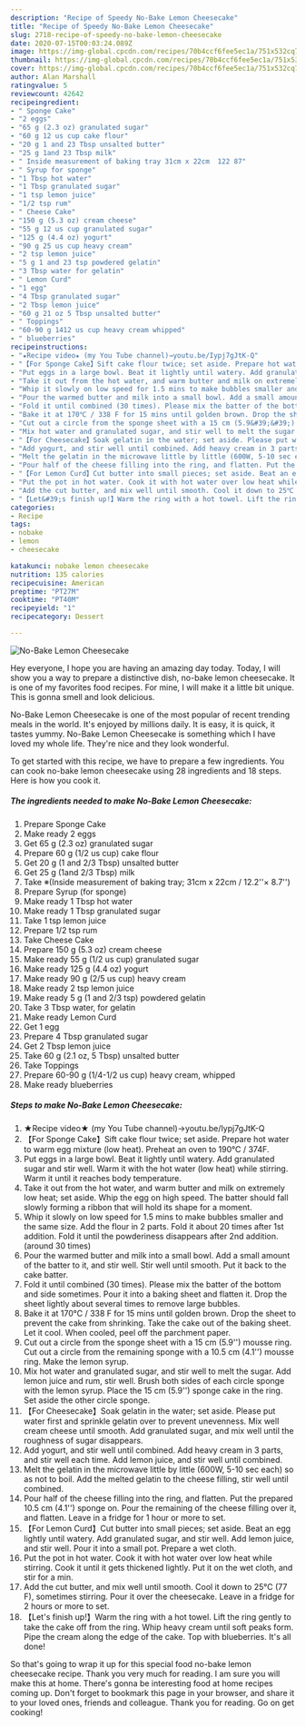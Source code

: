```yaml
---
description: "Recipe of Speedy No-Bake Lemon Cheesecake"
title: "Recipe of Speedy No-Bake Lemon Cheesecake"
slug: 2718-recipe-of-speedy-no-bake-lemon-cheesecake
date: 2020-07-15T00:03:24.089Z
image: https://img-global.cpcdn.com/recipes/70b4ccf6fee5ec1a/751x532cq70/no-bake-lemon-cheesecake-recipe-main-photo.jpg
thumbnail: https://img-global.cpcdn.com/recipes/70b4ccf6fee5ec1a/751x532cq70/no-bake-lemon-cheesecake-recipe-main-photo.jpg
cover: https://img-global.cpcdn.com/recipes/70b4ccf6fee5ec1a/751x532cq70/no-bake-lemon-cheesecake-recipe-main-photo.jpg
author: Alan Marshall
ratingvalue: 5
reviewcount: 42642
recipeingredient:
- " Sponge Cake"
- "2 eggs"
- "65 g (2.3 oz) granulated sugar"
- "60 g 12 us cup cake flour"
- "20 g 1 and 23 Tbsp unsalted butter"
- "25 g 1and 23 Tbsp milk"
- " Inside measurement of baking tray 31cm x 22cm  122 87"
- " Syrup for sponge"
- "1 Tbsp hot water"
- "1 Tbsp granulated sugar"
- "1 tsp lemon juice"
- "1/2 tsp rum"
- " Cheese Cake"
- "150 g (5.3 oz) cream cheese"
- "55 g 12 us cup granulated sugar"
- "125 g (4.4 oz) yogurt"
- "90 g 25 us cup heavy cream"
- "2 tsp lemon juice"
- "5 g 1 and 23 tsp powdered gelatin"
- "3 Tbsp water for gelatin"
- " Lemon Curd"
- "1 egg"
- "4 Tbsp granulated sugar"
- "2 Tbsp lemon juice"
- "60 g 21 oz 5 Tbsp unsalted butter"
- " Toppings"
- "60-90 g 1412 us cup heavy cream whipped"
- " blueberries"
recipeinstructions:
- "★Recipe video★ (my You Tube channel)→youtu.be/Iypj7gJtK-Q"
- "【For Sponge Cake】Sift cake flour twice; set aside. Prepare hot water to warm egg mixture (low heat). Preheat an oven to 190℃ / 374F."
- "Put eggs in a large bowl. Beat it lightly until watery. Add granulated sugar and stir well. Warm it with the hot water (low heat) while stirring. Warm it until it reaches body temperature."
- "Take it out from the hot water, and warm butter and milk on extremely low heat; set aside. Whip the egg on high speed. The batter should fall slowly forming a ribbon that will hold its shape for a moment."
- "Whip it slowly on low speed for 1.5 mins to make bubbles smaller and the same size. Add the flour in 2 parts. Fold it about 20 times after 1st addition. Fold it until the powderiness disappears after 2nd addition. (around 30 times)"
- "Pour the warmed butter and milk into a small bowl. Add a small amount of the batter to it, and stir well. Stir well until smooth. Put it back to the cake batter."
- "Fold it until combined (30 times). Please mix the batter of the bottom and side sometimes. Pour it into a baking sheet and flatten it. Drop the sheet lightly about several times to remove large bubbles."
- "Bake it at 170℃ / 338 F for 15 mins until golden brown. Drop the sheet to prevent the cake from shrinking. Take the cake out of the baking sheet. Let it cool. When cooled, peel off the parchment paper."
- "Cut out a circle from the sponge sheet with a 15 cm (5.9&#39;&#39;) mousse ring. Cut out a circle from the remaining sponge with a 10.5 cm (4.1&#39;&#39;) mousse ring. Make the lemon syrup."
- "Mix hot water and granulated sugar, and stir well to melt the sugar. Add lemon juice and rum, stir well. Brush both sides of each circle sponge with the lemon syrup. Place the 15 cm (5.9&#39;&#39;) sponge cake in the ring. Set aside the other circle sponge."
- "【For Cheesecake】Soak gelatin in the water; set aside. Please put water first and sprinkle gelatin over to prevent unevenness. Mix well cream cheese until smooth. Add granulated sugar, and mix well until the roughness of sugar disappears."
- "Add yogurt, and stir well until combined. Add heavy cream in 3 parts, and stir well each time. Add lemon juice, and stir well until combined."
- "Melt the gelatin in the microwave little by little (600W, 5-10 sec each) so as not to boil. Add the melted gelatin to the cheese filling, stir well until combined."
- "Pour half of the cheese filling into the ring, and flatten. Put the prepared 10.5 cm (4.1&#39;&#39;) sponge on. Pour the remaining of the cheese filling over it, and flatten. Leave in a fridge for 1 hour or more to set."
- "【For Lemon Curd】Cut butter into small pieces; set aside. Beat an egg lightly until watery. Add granulated sugar, and stir well. Add lemon juice, and stir well. Pour it into a small pot. Prepare a wet cloth."
- "Put the pot in hot water. Cook it with hot water over low heat while stirring. Cook it until it gets thickened lightly. Put it on the wet cloth, and stir for a min."
- "Add the cut butter, and mix well until smooth. Cool it down to 25℃ (77 F), sometimes stirring. Pour it over the cheesecake. Leave in a fridge for 2 hours or more to set."
- "【Let&#39;s finish up!】Warm the ring with a hot towel. Lift the ring gently to take the cake off from the ring. Whip heavy cream until soft peaks form. Pipe the cream along the edge of the cake. Top with blueberries. It&#39;s all done!"
categories:
- Recipe
tags:
- nobake
- lemon
- cheesecake

katakunci: nobake lemon cheesecake 
nutrition: 135 calories
recipecuisine: American
preptime: "PT27M"
cooktime: "PT40M"
recipeyield: "1"
recipecategory: Dessert

---
```



![No-Bake Lemon Cheesecake](https://img-global.cpcdn.com/recipes/70b4ccf6fee5ec1a/751x532cq70/no-bake-lemon-cheesecake-recipe-main-photo.jpg)

Hey everyone, I hope you are having an amazing day today. Today, I will show you a way to prepare a distinctive dish, no-bake lemon cheesecake. It is one of my favorites food recipes. For mine, I will make it a little bit unique. This is gonna smell and look delicious.



No-Bake Lemon Cheesecake is one of the most popular of recent trending meals in the world. It's enjoyed by millions daily. It is easy, it is quick, it tastes yummy. No-Bake Lemon Cheesecake is something which I have loved my whole life. They're nice and they look wonderful.


To get started with this recipe, we have to prepare a few ingredients. You can cook no-bake lemon cheesecake using 28 ingredients and 18 steps. Here is how you cook it.

<!--inarticleads1-->

##### The ingredients needed to make No-Bake Lemon Cheesecake:

1. Prepare  Sponge Cake
1. Make ready 2 eggs
1. Get 65 g (2.3 oz) granulated sugar
1. Prepare 60 g (1/2 us cup) cake flour
1. Get 20 g (1 and 2/3 Tbsp) unsalted butter
1. Get 25 g (1and 2/3 Tbsp) milk
1. Take  ※(Inside measurement of baking tray; 31cm x 22cm / 12.2&#39;&#39;× 8.7&#39;&#39;)
1. Prepare  Syrup (for sponge)
1. Make ready 1 Tbsp hot water
1. Make ready 1 Tbsp granulated sugar
1. Take 1 tsp lemon juice
1. Prepare 1/2 tsp rum
1. Take  Cheese Cake
1. Prepare 150 g (5.3 oz) cream cheese
1. Make ready 55 g (1/2 us cup) granulated sugar
1. Make ready 125 g (4.4 oz) yogurt
1. Make ready 90 g (2/5 us cup) heavy cream
1. Make ready 2 tsp lemon juice
1. Make ready 5 g (1 and 2/3 tsp) powdered gelatin
1. Take 3 Tbsp water, for gelatin
1. Make ready  Lemon Curd
1. Get 1 egg
1. Prepare 4 Tbsp granulated sugar
1. Get 2 Tbsp lemon juice
1. Take 60 g (2.1 oz, 5 Tbsp) unsalted butter
1. Take  Toppings
1. Prepare 60-90 g (1/4-1/2 us cup) heavy cream, whipped
1. Make ready  blueberries




<!--inarticleads2-->

##### Steps to make No-Bake Lemon Cheesecake:

1. ★Recipe video★ (my You Tube channel)→youtu.be/Iypj7gJtK-Q
1. 【For Sponge Cake】Sift cake flour twice; set aside. Prepare hot water to warm egg mixture (low heat). Preheat an oven to 190℃ / 374F.
1. Put eggs in a large bowl. Beat it lightly until watery. Add granulated sugar and stir well. Warm it with the hot water (low heat) while stirring. Warm it until it reaches body temperature.
1. Take it out from the hot water, and warm butter and milk on extremely low heat; set aside. Whip the egg on high speed. The batter should fall slowly forming a ribbon that will hold its shape for a moment.
1. Whip it slowly on low speed for 1.5 mins to make bubbles smaller and the same size. Add the flour in 2 parts. Fold it about 20 times after 1st addition. Fold it until the powderiness disappears after 2nd addition. (around 30 times)
1. Pour the warmed butter and milk into a small bowl. Add a small amount of the batter to it, and stir well. Stir well until smooth. Put it back to the cake batter.
1. Fold it until combined (30 times). Please mix the batter of the bottom and side sometimes. Pour it into a baking sheet and flatten it. Drop the sheet lightly about several times to remove large bubbles.
1. Bake it at 170℃ / 338 F for 15 mins until golden brown. Drop the sheet to prevent the cake from shrinking. Take the cake out of the baking sheet. Let it cool. When cooled, peel off the parchment paper.
1. Cut out a circle from the sponge sheet with a 15 cm (5.9&#39;&#39;) mousse ring. Cut out a circle from the remaining sponge with a 10.5 cm (4.1&#39;&#39;) mousse ring. Make the lemon syrup.
1. Mix hot water and granulated sugar, and stir well to melt the sugar. Add lemon juice and rum, stir well. Brush both sides of each circle sponge with the lemon syrup. Place the 15 cm (5.9&#39;&#39;) sponge cake in the ring. Set aside the other circle sponge.
1. 【For Cheesecake】Soak gelatin in the water; set aside. Please put water first and sprinkle gelatin over to prevent unevenness. Mix well cream cheese until smooth. Add granulated sugar, and mix well until the roughness of sugar disappears.
1. Add yogurt, and stir well until combined. Add heavy cream in 3 parts, and stir well each time. Add lemon juice, and stir well until combined.
1. Melt the gelatin in the microwave little by little (600W, 5-10 sec each) so as not to boil. Add the melted gelatin to the cheese filling, stir well until combined.
1. Pour half of the cheese filling into the ring, and flatten. Put the prepared 10.5 cm (4.1&#39;&#39;) sponge on. Pour the remaining of the cheese filling over it, and flatten. Leave in a fridge for 1 hour or more to set.
1. 【For Lemon Curd】Cut butter into small pieces; set aside. Beat an egg lightly until watery. Add granulated sugar, and stir well. Add lemon juice, and stir well. Pour it into a small pot. Prepare a wet cloth.
1. Put the pot in hot water. Cook it with hot water over low heat while stirring. Cook it until it gets thickened lightly. Put it on the wet cloth, and stir for a min.
1. Add the cut butter, and mix well until smooth. Cool it down to 25℃ (77 F), sometimes stirring. Pour it over the cheesecake. Leave in a fridge for 2 hours or more to set.
1. 【Let&#39;s finish up!】Warm the ring with a hot towel. Lift the ring gently to take the cake off from the ring. Whip heavy cream until soft peaks form. Pipe the cream along the edge of the cake. Top with blueberries. It&#39;s all done!




So that's going to wrap it up for this special food no-bake lemon cheesecake recipe. Thank you very much for reading. I am sure you will make this at home. There's gonna be interesting food at home recipes coming up. Don't forget to bookmark this page in your browser, and share it to your loved ones, friends and colleague. Thank you for reading. Go on get cooking!
